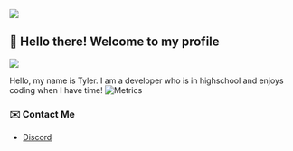![](https://hit.yhype.me/github/profile?user_id=63240641)
## :wave: Hello there! Welcome to my profile
![](https://komarev.com/ghpvc/?username=itstylerrr)

Hello, my name is Tyler. I am a developer who is in highschool and enjoys coding when I have time!
![Metrics](https://metrics.lecoq.io/itstylerrr?template=classic&isocalendar=1&languages=1&followup=1&projects=1&code=1&introduction=1&lines=1&repositories=1&gists=1&repositories=100&repositories.batch=100&repositories.forks=false&repositories.affiliations=owner&isocalendar.duration=half-year&languages.limit=8&languages.sections=most-used&languages.colors=github&languages.threshold=0%25&languages.indepth=false&languages.analysis.timeout=15&languages.categories=markup%2C%20programming&languages.recent.categories=markup%2C%20programming&languages.recent.load=300&languages.recent.days=14&followup.sections=repositories&followup.indepth=false&projects.limit=4&projects.descriptions=false&code.lines=12&code.load=100&code.visibility=public&introduction.title=true&config.timezone=America%2FChicago)

### ✉️ Contact Me

- [Discord](https://discord.com/users/557016470048210964)
